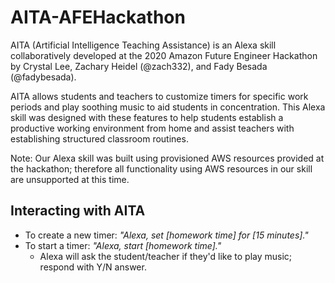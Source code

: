 # AITA-AFEHackathon
AITA (Artificial Intelligence Teaching Assistance) is an Alexa skill collaboratively developed at the 2020 Amazon Future Engineer Hackathon by Crystal Lee, Zachary Heidel (@zach332), and Fady Besada (@fadybesada). 

AITA allows students and teachers to customize timers for specific work periods and play soothing music to aid students in concentration. This Alexa skill was designed with these features to help students establish a productive working environment from home and assist teachers with establishing structured classroom routines. 

Note: Our Alexa skill was built using provisioned AWS resources provided at the hackathon; therefore all functionality using AWS resources in our skill are unsupported at this time. 

## Interacting with AITA
- To create a new timer: <em>"Alexa, set [homework time] for [15 minutes]." </em>
- To start a timer: <em>"Alexa, start [homework time]." </em>
  - Alexa will ask the student/teacher if they'd like to play music; respond with Y/N answer. 
